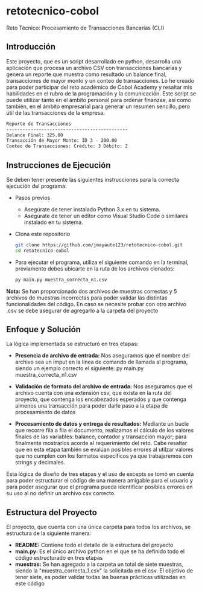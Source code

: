 # retotecnico-cobol

Reto Técnico: Procesamiento de Transacciones Bancarias (CLI)

## Introducción

Este proyecto, que es un script desarrollado en python, desarrolla una aplicación que procesa un archivo CSV con transacciones bancarias y genera un reporte que muestra como resultado un balance final, transacciones de mayor monto y un conteo de transacciones. Lo he creado para poder participar del reto académico de Cobol Academy y resaltar mis habilidades en el rubro de la programación y la comunicación. Este script se puede utilizar tanto en el ámbito personal para ordenar finanzas, así como también, en el ámbito empresarial para generar un resumen sencillo, pero útil de las transacciones de la empresa. 

```bash
Reporte de Transacciones
---------------------------------------------
Balance Final: 325.00
Transacción de Mayor Monto: ID 3 - 200.00
Conteo de Transacciones: Crédito: 3 Débito: 2
```

## Instrucciones de Ejecución

Se deben tener presente las siguientes instrucciones para la correcta ejecución del programa:

- Pasos previos
  - Asegúrate de tener instalado Python 3.x en tu sistema.
  - Asegúrate de tener un editor como Visual Studio Code o similares instalado en tu sistema.

- Clona este repositorio
   ```bash
   git clone https://github.com/jmayaute123/retotecnico-cobol.git
   cd retotecnico-cobol

- Para ejecutar el programa, utiliza el siguiente comando en la terminal, previamente debes ubicarte en la ruta de los archivos clonados:
  ```bash
  py main.py muestra_correcta_n1.csv
  
**Nota:** Se han proporcionado dos archivos de muestras correctas y 5 archivos de muestras incorrectas para poder validar las distintas funcionalidades del código. En caso se necesite probar con otro archivo .csv se debe asegurar de agregarlo a la carpeta del proyecto

## Enfoque y Solución

La lógica implementada se estructuró en tres etapas:
  
  -  **Presencia de archivo de entrada:** Nos aseguramos que el nombre del archivo sea un imput en la línea de comando de llamada al programa, siendo un ejemplo correcto el siguiente: py main.py muestra_correcta_n1.csv
     
  -  **Validación de formato del archivo de entrada:** Nos aseguramos que el archivo cuenta con una extensión csv, que exista en la ruta del proyecto, que contenga los encabezados esperados y que contenga almenos una transacción para poder darle paso a la etapa de procesamiento de datos
    
  -  **Procesamiento de datos y entrega de resultados:** Mediante un bucle que recorre fila a fila el documento, realizamos el cálculo de los valores finales de las variables: balance, contador y transacción mayor; para finalmente mostrarlos acorde al requerimiento del reto. Cabe resaltar que en esta etapa también se evalúan posibles errores al utilzar valores que no cumplen con los formatos específicos ya que trabajaremos con strings y decimales.
 
Esta lógica de diseño de tres etapas y el uso de excepts se tomó en cuenta para poder estructurar el código de una manera amigable para el usuario y para poder asegurar que el programa pueda identificar posibles errores en su uso al no definir un archivo csv correcto.

## Estructura del Proyecto

El proyecto, que cuenta con una única carpeta para todos los archivos, se estructura de la siguiente manera:

- **README:** Contiene todo el detalle de la estructura del proyecto
- **main.py:** Es el único archivo python en el que se ha definido todo el código estructurado en tres etapas
- **muestras:** Se han agregado a la carpeta un total de siete muestras, siendo la "muestra_correcta_1.csv" la solicitada en el csv. El objetivo de tener siete, es poder validar todas las buenas prácticas utilizadas en este código 



